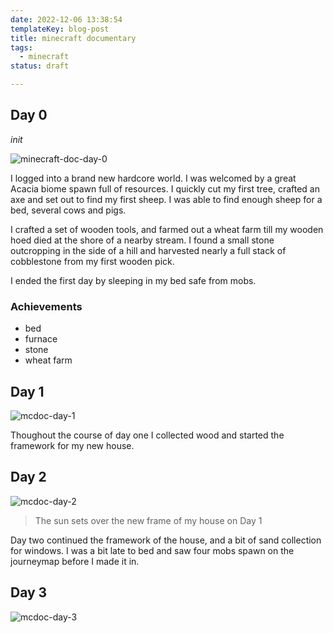 ```yaml
---
date: 2022-12-06 13:38:54
templateKey: blog-post
title: minecraft documentary
tags:
  - minecraft
status: draft

---
```



## Day 0
_init_

![minecraft-doc-day-0](https://screenshots.waylonwalker.com/minecraft-doc-day-0.webp)

I logged into a brand new hardcore world.  I was welcomed by a great Acacia
biome spawn full of resources.  I quickly cut my first tree, crafted an axe and
set out to find my first sheep.  I was able to find enough sheep for a bed,
several cows and pigs.

I crafted a set of wooden tools, and farmed out a wheat farm till my wooden
hoed died at the shore of a nearby stream.  I found a small stone outcropping
in the side of a hill and harvested nearly a full stack of cobblestone from my
first wooden pick.

I ended the first day by sleeping in my bed safe from mobs.

### Achievements

* bed
* furnace
* stone
* wheat farm


## Day 1

![mcdoc-day-1](https://screenshots.waylonwalker.com/mcdoc-day-1.webp)

Thoughout the course of day one I collected wood and started the framework for
my new house.


## Day 2

![mcdoc-day-2](https://screenshots.waylonwalker.com/mcdoc-day-2.webp)

> The sun sets over the new frame of my house on Day 1

Day two continued the framework of the house, and a bit of sand collection for
windows.  I was a bit late to bed and saw four mobs spawn on the journeymap
before I made it in.

## Day 3


![mcdoc-day-3](https://screenshots.waylonwalker.com/mcdoc-day-3.webp)
